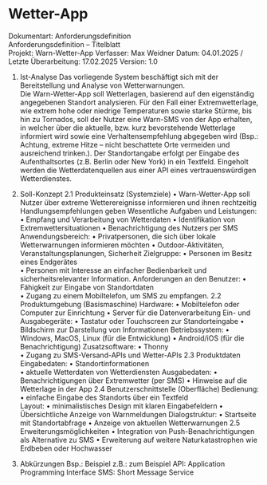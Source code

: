# Wetter-App

Dokumentart: Anforderungsdefinition  
Anforderungsdefinition – Titelblatt  
Projekt: Warn-Wetter-App 
Verfasser: Max Weidner 
Datum: 04.01.2025 / Letzte Überarbeitung: 17.02.2025 
Version: 1.0 

1. Ist-Analyse 
Das vorliegende System beschäftigt sich mit der Bereitstellung und Analyse von Wetterwarnungen.  
Die Warn-Wetter-App soll Wetterlagen, basierend auf den eigenständig angegebenen Standort analysieren. Für den Fall einer 
Extremwetterlage, wie extrem hohe oder niedrige Temperaturen sowie starke Stürme, bis hin zu Tornados, soll der Nutzer eine 
Warn-SMS von der App erhalten, in welcher über die aktuelle, bzw. kurz bevorstehende Wetterlage informiert wird sowie eine 
Verhaltensempfehlung abgegeben wird (Bsp.: Achtung, extreme Hitze – nicht beschattete Orte vermeiden und ausreichend 
trinken.). Der Standortangabe erfolgt per Eingabe des Aufenthaltsortes (z.B. Berlin oder New York) in ein Textfeld. Eingeholt 
werden die Wetterdatenquellen aus einer API eines vertrauenswürdigen Wetterdienstes.

2. Soll-Konzept 
2.1 Produkteinsatz (Systemziele) 
• Warn-Wetter-App soll Nutzer über extreme Wetterereignisse informieren und ihnen rechtzeitig 
Handlungsempfehlungen geben 
Wesentliche Aufgaben und Leistungen: 
• Empfang und Verarbeitung von Wetterdaten 
• Identifikation von Extremwettersituationen 
• Benachrichtigung des Nutzers per SMS 
Anwendungsbereich: 
• Privatpersonen, die sich über lokale Wetterwarnungen informieren möchten 
• Outdoor-Aktivitäten, Veranstaltungsplanungen, Sicherheit 
Zielgruppe: 
• Personen im Besitz eines Endgerätes  
• Personen mit Interesse an einfacher Bedienbarkeit und sicherheitsrelevanter Information. 
Anforderungen an den Benutzer: 
• Fähigkeit zur Eingabe von Standortdaten  
• Zugang zu einem Mobiltelefon, um SMS zu empfangen. 
2.2 Produktumgebung (Basismaschine) 
Hardware: 
• Mobiltelefon oder Computer zur Einrichtung 
• Server für die Datenverarbeitung 
Ein- und Ausgabegeräte: 
• Tastatur oder Touchscreen zur Standorteingabe 
• Bildschirm zur Darstellung von Informationen 
Betriebssystem: 
• Windows, MacOS, Linux (für die Entwicklung) 
• Android/iOS (für die Benachrichtigung) 
Zusatzsoftware: 
• Thonny  
• Zugang zu SMS-Versand-APIs und Wetter-APIs 
2.3 Produktdaten 
Eingabedaten: 
• Standortinformationen  
• aktuelle Wetterdaten von Wetterdiensten 
Ausgabedaten: 
• Benachrichtigungen über Extremwetter (per SMS) 
• Hinweise auf die Wetterlage in der App 
2.4 Benutzerschnittstelle (Oberfläche) 
Bedienung: 
• einfache Eingabe des Standorts über ein Textfeld  
Layout: 
• minimalistisches Design mit klaren Eingabefeldern 
• Übersichtliche Anzeige von Warnmeldungen 
Dialogstruktur: 
• Startseite mit Standortabfrage 
• Anzeige von aktuellen Wetterwarnungen 
2.5 Erweiterungsmöglichkeiten 
• Integration von Push-Benachrichtigungen als Alternative zu SMS 
• Erweiterung auf weitere Naturkatastrophen wie Erdbeben oder Hochwasser

3. Abkürzungen 
Bsp.: Beispiel 
z.B.: zum Beispiel
API: Application Programming Interface 
SMS: Short Message Service 

